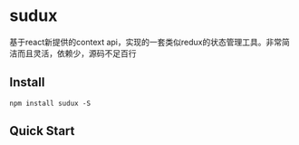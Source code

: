 # sudux
基于react新提供的context api，实现的一套类似redux的状态管理工具。非常简洁而且灵活，依赖少，源码不足百行

## Install
```shell
npm install sudux -S
```
## Quick Start

